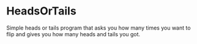 # HeadsOrTails

Simple heads or tails program that asks you how many times you want to flip and gives you how many heads and tails you got.
